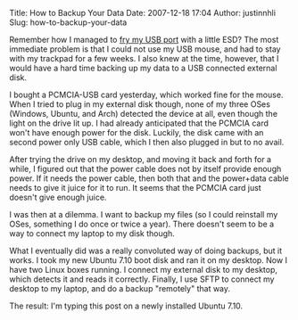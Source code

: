 Title: How to Backup Your Data
Date: 2007-12-18 17:04
Author: justinnhli
Slug: how-to-backup-your-data

Remember how I managed to [fry my USB
port](http://ninghui48.blogspot.com/2007/11/i-was-shocked.html) with a
little ESD? The most immediate problem is that I could not use my USB
mouse, and had to stay with my trackpad for a few weeks. I also knew at
the time, however, that I would have a hard time backing up my data to a
USB connected external disk.

I bought a PCMCIA-USB card yesterday, which worked fine for the mouse.
When I tried to plug in my external disk though, none of my three OSes
(Windows, Ubuntu, and Arch) detected the device at all, even though the
light on the drive lit up. I had already anticipated that the PCMCIA
card won't have enough power for the disk. Luckily, the disk came with
an second power only USB cable, which I then also plugged in but to no
avail.

After trying the drive on my desktop, and moving it back and forth for a
while, I figured out that the power cable does not by itself provide
enough power. If it needs the power cable, then both that and the
power+data cable needs to give it juice for it to run. It seems that the
PCMCIA card just doesn't give enough juice.

I was then at a dilemma. I want to backup my files (so I could reinstall
my OSes, something I do once or twice a year). There doesn't seem to be
a way to connect my laptop to my disk though.

What I eventually did was a really convoluted way of doing backups, but
it works. I took my new Ubuntu 7.10 boot disk and ran it on my desktop.
Now I have two Linux boxes running. I connect my external disk to my
desktop, which detects it and reads it correctly. Finally, I use SFTP to
connect my desktop to my laptop, and do a backup "remotely" that way.

The result: I'm typing this post on a newly installed Ubuntu 7.10.

